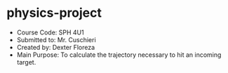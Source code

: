 # physics-project
- Course Code: SPH 4U1
- Submitted to: Mr. Cuschieri
- Created by: Dexter Floreza
- Main Purpose: To calculate the trajectory necessary to hit an incoming target.
